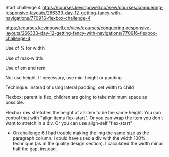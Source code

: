 Start challenge 4
https://courses.kevinpowell.co/view/courses/conquering-responsive-layouts/266333-day-12-getting-fancy-with-navigations/770916-flexbox-challenge-4

https://courses.kevinpowell.co/view/courses/conquering-responsive-layouts/266333-day-12-getting-fancy-with-navigations/770916-flexbox-challenge-4

Use of % for width

Use of max-width

Use of em and rem

Not use height. If necessary, use min-height or padding

Technique: instead of using lateral padding, set width to child

Flexbox: parent is flex, children are going to take minimum space as possible.

Flexbox row stretches the height of all item to be the same height. You can control that with "align items flex-start". Or you can wrap the item you don t want to stretch in a div. Or you can use align-self "flex-start"


- On challenge 6 I had trouble making the img the same size as the paragraph column. I could have used a div with the width 100% technique (as in the quality design section).
I calculated the width minus half the gap, instead.


